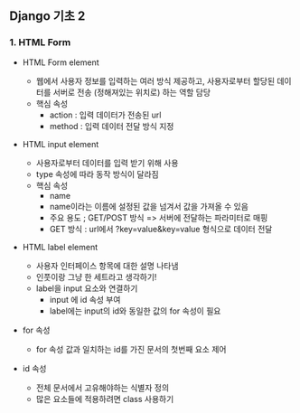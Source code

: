 ## Django 기초 2 



### 1. HTML Form 

- HTML Form element
  - 웹에서 사용자 정보를 입력하는 여러 방식 제공하고, 사용자로부터 할당된 데이터를 서버로 전송 (정해져있는 위치로) 하는 역할 담당
  - 핵심 속성
    - action : 입력 데이터가 전송된 url
    - method : 입력 데이터 전달 방식 지정 
  
- HTML input element
  - 사용자로부터 데이터를 입력 받기 위해 사용
  - type 속성에 따라 동작 방식이 달라짐
  - 핵심 속성
    - name 
    - name이라는 이름에 설정된 값을 넘겨서 값을 가져올 수 있음
    - 주요 용도 ; GET/POST 방식 => 서버에 전달하는 파라미터로 매핑
    -  GET 방식 : url에서 ?key=value&key=value 형식으로 데이터 전달 

- HTML label element 
  - 사용자 인터페이스 항목에 대한 설명 나타냄
  - 인풋이랑 그냥 한 세트라고 생각하기!
  - label을 input 요소와 연결하기
    - input 에 id 속성 부여
    - label에는 input의 id와 동일한 값의 for 속성이 필요

- for 속성
  - for 속성 값과 일치하는 id를 가진 문서의 첫번째 요소 제어
  
- id 속성
  - 전체 문서에서 고유해야하는 식별자 정의 
  - 많은 요소들에 적용하려면 class 사용하기 
  
  